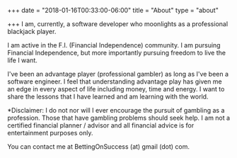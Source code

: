 +++
date = "2018-01-16T00:33:00-06:00"
title = "About"
type = "about"

+++
I am, currently, a software developer who moonlights as a professional blackjack player. 

I am active in the F.I. (Financial Independence) community. I am pursuing Financial Independence, but more importantly pursuing freedom to live the life I want.

I've been an advantage player (professional gambler) as long as I've been a software engineer. I feel that understanding advantage play has given me an edge in every aspect of life including money, time and energy. I want to share the lessons that I have learned and am learning with the world. 

\*Disclaimer: I do not nor will I ever encourage the pursuit of gambling as a profession. Those that have gambling problems should seek help. I am not a certified financial planner / advisor and all financial advice is for entertainment purposes only.

You can contact me at BettingOnSuccess (at) gmail (dot) com.